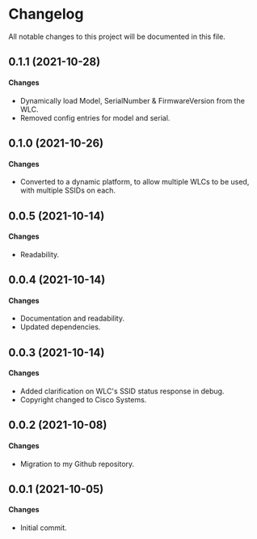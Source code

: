 # Changelog

All notable changes to this project will be documented in this file.

## 0.1.1 (2021-10-28)

#### Changes

- Dynamically load Model, SerialNumber & FirmwareVersion from the WLC.
- Removed config entries for model and serial.

## 0.1.0 (2021-10-26)

#### Changes

- Converted to a dynamic platform, to allow multiple WLCs to be used, with multiple SSIDs on each.

## 0.0.5 (2021-10-14)

#### Changes

- Readability.

## 0.0.4 (2021-10-14)

#### Changes

- Documentation and readability.
- Updated dependencies.

## 0.0.3 (2021-10-14)

#### Changes

- Added clarification on WLC's SSID status response in debug.
- Copyright changed to Cisco Systems.

## 0.0.2 (2021-10-08)

#### Changes

- Migration to my Github repository.

## 0.0.1 (2021-10-05)

#### Changes

- Initial commit.
